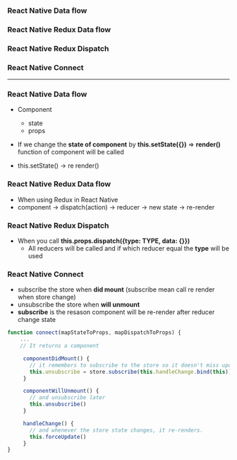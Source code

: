 ### React Native Data flow
### React Native Redux Data flow
### React Native Redux Dispatch
### React Native Connect

----------------------------------------------

### React Native Data flow

* Component
  * state
  * props
  
* If we change the **state of component** by **this.setState({})** => **render()** function of component will be called

* this.setState() -> re render()

### React Native Redux Data flow

* When using Redux in React Native 
* component -> dispatch(action) -> reducer -> new state -> re-render

### React Native Redux Dispatch

* When you call **this.props.dispatch({type: TYPE, data: {}})**
  * All reducers will be called and if which reducer equal the **type** will be used


### React Native Connect
  * subscribe the store when **did mount** (subscribe mean call re render when store change)
  * unsubscribe the store when **will unmount**
  * **subscribe** is the resason component will be re-render after reducer change state

```js
function connect(mapStateToProps, mapDispatchToProps) {
    ...
    // It returns a component

     componentDidMount() {
       // it remembers to subscribe to the store so it doesn't miss updates
       this.unsubscribe = store.subscribe(this.handleChange.bind(this))
     }

     componentWillUnmount() {
       // and unsubscribe later
       this.unsubscribe()
     }

     handleChange() {
       // and whenever the store state changes, it re-renders.
       this.forceUpdate()
     }
}
```
